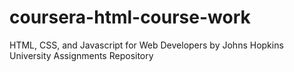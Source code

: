 # coursera-html-course-work
HTML, CSS, and Javascript for Web Developers by Johns Hopkins University Assignments Repository
